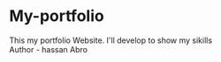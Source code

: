 # My-portfolio
This my portfolio Website. I'll develop to show my sikills
<br>
Author - hassan Abro
